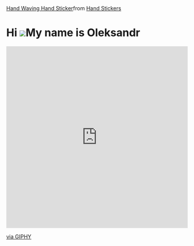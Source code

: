 <div class="tenor-gif-embed" data-postid="14999877618442267107" data-share-method="host" data-aspect-ratio="1" data-width="100%"><a href="https://tenor.com/view/hand-waving-hand-emoji-gif-14999877618442267107">Hand Waving Hand Sticker</a>from <a href="https://tenor.com/search/hand-stickers">Hand Stickers</a></div> 

# Hi ![](https://tenor.com/r2dLhinjER5.gif)My name is Oleksandr
<iframe src="https://giphy.com/embed/w1OBpBd7kJqHrJnJ13" width="480" height="480" style="" frameBorder="0" class="giphy-embed" allowFullScreen></iframe><p><a href="https://giphy.com/stickers/emojitheiconicbrand-hello-hi-wave-w1OBpBd7kJqHrJnJ13">via GIPHY</a></p>
